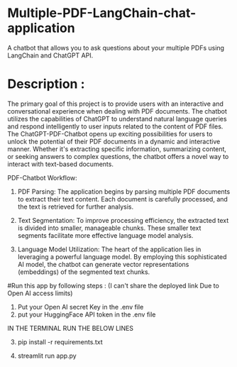 # Multiple-PDF-LangChain-chat-application
A chatbot that allows you to ask questions about your multiple PDFs using LangChain and ChatGPT API.

# Description : 

The primary goal of this project is to provide users with an interactive and conversational experience when dealing with PDF documents. The chatbot utilizes the capabilities of ChatGPT to understand natural language queries and respond intelligently to user inputs related to the content of PDF files.
The ChatGPT-PDF-Chatbot opens up exciting possibilities for users to unlock the potential of their PDF documents in a dynamic and interactive manner. Whether it's extracting specific information, summarizing content, or seeking answers to complex questions, the chatbot offers a novel way to interact with text-based documents.

PDF-Chatbot Workflow:

1. PDF Parsing: The application begins by parsing multiple PDF documents to extract their text content. Each document is carefully processed, and the text is retrieved for further analysis.

2. Text Segmentation: To improve processing efficiency, the extracted text is divided into smaller, manageable chunks. These smaller text segments facilitate more effective language model analysis.

3. Language Model Utilization: The heart of the application lies in leveraging a powerful language model. By employing this sophisticated AI model, the chatbot can generate vector representations (embeddings) of the segmented text chunks.

#Run this app by following steps : (I can't share the deployed link Due to Open AI access limits) 

1. Put your Open AI secret Key in the .env file
2. put your HuggingFace API token in the .env file

IN THE TERMINAL RUN THE BELOW LINES 

3. pip install -r requirements.txt

4. streamlit run app.py
